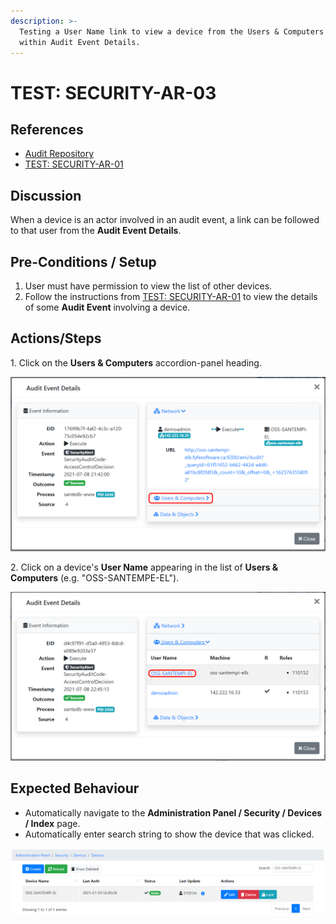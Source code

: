 ```yaml
---
description: >-
  Testing a User Name link to view a device from the Users & Computers section
  within Audit Event Details.
---
```


# TEST: SECURITY-AR-03

## References

* [Audit Repository](../../../../../../operations/system-administration/security-administration/audit-repository.md)
* [TEST: SECURITY-AR-01](test-security-ar-01.md)

## Discussion

When a device is an actor involved in an audit event, a link can be followed to that user from the **Audit Event Details**.

## Pre-Conditions / Setup

1. User must have permission to view the list of other devices.
2. Follow the instructions from [TEST: SECURITY-AR-01](test-security-ar-01.md) to view the details of some **Audit Event** involving a device.

## Actions/Steps

1\. Click on the **Users & Computers** accordion-panel heading.

![](<../../../../../../.gitbook/assets/image (371).png>)

2\. Click on a device's **User Name** appearing in the list of **Users & Computers** (e.g. "OSS-SANTEMPE-EL").

![](<../../../../../../.gitbook/assets/image (351).png>)

## Expected Behaviour

* Automatically navigate to the **Administration Panel / Security / Devices / Index** page.
* Automatically enter search string to show the device that was clicked.

![](<../../../../../../.gitbook/assets/image (360).png>)
